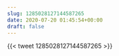 ```yaml
---
slug: 1285028127144587265
date: 2020-07-20 01:45:54+00:00
draft: false
---
```


{{< tweet 1285028127144587265 >}}
